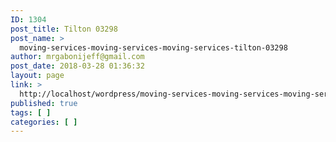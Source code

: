 ```yaml
---
ID: 1304
post_title: Tilton 03298
post_name: >
  moving-services-moving-services-moving-services-tilton-03298
author: mrgabonijeff@gmail.com
post_date: 2018-03-28 01:36:32
layout: page
link: >
  http://localhost/wordpress/moving-services-moving-services-moving-services-tilton-03298/
published: true
tags: [ ]
categories: [ ]
---
```

